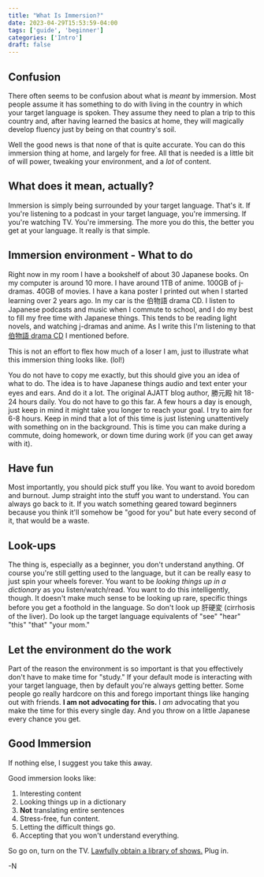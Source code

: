 ```yaml
---
title: "What Is Immersion?"
date: 2023-04-29T15:53:59-04:00
tags: ['guide', 'beginner']
categories: ['Intro']
draft: false
---
```


## Confusion

There often seems to be confusion about what is *meant* by immersion. Most people assume it has something to do with living in the
country in which your target language is spoken. They assume they need to plan a trip to this country and, after having learned the
basics at home, they will magically develop fluency just by being on that country's soil.

Well the good news is that none of that is quite accurate. You can do this immersion thing at home, and largely for free. All that
is needed is a little bit of will power, tweaking your environment, and a *lot* of content.

## What does it mean, actually?

Immersion is simply being surrounded by your target language. That's it. If you're listening to a podcast in your target language,
you're immersing. If you're watching TV. You're immersing. The more you do this, the better you get at your language. It really is
that simple.

## Immersion environment - What to do

Right now in my room I have a bookshelf of about 30 Japanese books. On my computer is around 10 more. I have around 1TB of anime.
100GB of j-dramas. 40GB of movies. I have a kana poster I printed out when I started learning over 2 years ago. In my car is the
伯物語 drama CD. I listen to Japanese podcasts and music when I commute to school, and I do my best to fill my free time with
Japanese things. This tends to be reading light novels, and watching j-dramas and anime. As I write this I'm listening to that
[伯物語 drama CD](https://youtu.be/AH3jF5aIbPM) I mentioned before.

This is not an effort to flex how much of a loser I am, just to illustrate what this immersion thing looks like. (lol!)

You do not have to copy me exactly, but this should give you an idea of what to do. The idea is to have Japanese things audio and
text enter your eyes and ears. And do it a lot. The original AJATT blog author, 勝元殿 hit 18-24 hours daily. You do not have
to go this far. A few hours a day is enough, just keep in mind it might take you longer to reach your goal. I try to aim for 6-8
hours. Keep in mind that a lot of this time is just listening unattentively with something on in the background. This is time
you can make during a commute, doing homework, or down time during work (if you can get away with it).

## Have fun

Most importantly, you should pick stuff you like. You want to avoid boredom and burnout. Jump straight into the stuff you want
to understand. You can always go back to it. If you watch something geared toward beginners because you think it'll somehow be
"good for you" but hate every second of it, that would be a waste.

## Look-ups

The thing is, especially as a beginner, you don't understand anything. Of course you're still getting used to the language, but
it can be really easy to just spin your wheels forever. You want to be *looking things up in a dictionary* as you listen/watch/read. You
want to do this intelligently, though. It doesn't make much sense to be looking up rare, specific things before you get a foothold
in the language. So don't look up 肝硬変 (cirrhosis of the liver). Do look up the target language equivalents of "see" "hear"
"this" "that" "your mom."

## Let the environment do the work

Part of the reason the environment is so important is that you effectively don't have to make time for "study." If your default
mode is interacting with your target language, then by default you're always getting better. Some people go really hardcore on this
and forego important things like hanging out with friends. **I am not advocating for this.** I *am* advocating that you make the
time for this every single day. And you throw on a little Japanese every chance you get.

## Good Immersion

If nothing else, I suggest you take this away.

Good immersion looks like:

1. Interesting content
2. Looking things up in a dictionary
3. **Not** translating entire sentences
4. Stress-free, fun content.
5. Letting the difficult things go.
6. Accepting that you won't understand everything.

So go on, turn on the TV. [Lawfully obtain a library of shows.](https://nyaa.si/) Plug in.

-N